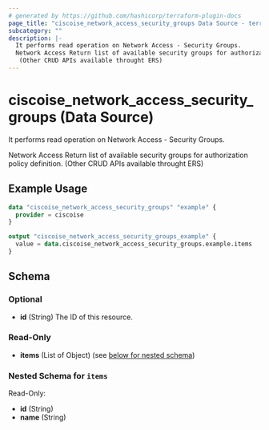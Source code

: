 ```yaml
---
# generated by https://github.com/hashicorp/terraform-plugin-docs
page_title: "ciscoise_network_access_security_groups Data Source - terraform-provider-ciscoise"
subcategory: ""
description: |-
  It performs read operation on Network Access - Security Groups.
  Network Access Return list of available security groups for authorization policy definition.
   (Other CRUD APIs available throught ERS)
---
```


# ciscoise_network_access_security_groups (Data Source)

It performs read operation on Network Access - Security Groups.

Network Access Return list of available security groups for authorization policy definition.
 (Other CRUD APIs available throught ERS)

## Example Usage

```terraform
data "ciscoise_network_access_security_groups" "example" {
  provider = ciscoise
}

output "ciscoise_network_access_security_groups_example" {
  value = data.ciscoise_network_access_security_groups.example.items
}
```

<!-- schema generated by tfplugindocs -->
## Schema

### Optional

- **id** (String) The ID of this resource.

### Read-Only

- **items** (List of Object) (see [below for nested schema](#nestedatt--items))

<a id="nestedatt--items"></a>
### Nested Schema for `items`

Read-Only:

- **id** (String)
- **name** (String)


